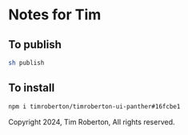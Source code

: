 # Notes for Tim

## To publish

```sh
sh publish
```

## To install

```sh
npm i timroberton/timroberton-ui-panther#16fcbe1
```

Copyright 2024, Tim Roberton, All rights reserved.

